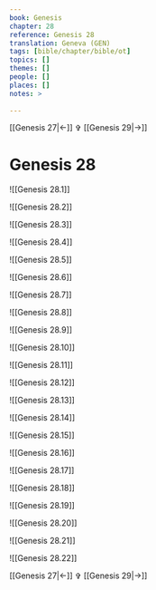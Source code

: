 ```yaml
---
book: Genesis
chapter: 28
reference: Genesis 28
translation: Geneva (GEN)
tags: [bible/chapter/bible/ot]
topics: []
themes: []
people: []
places: []
notes: >
  
---
```


[[Genesis 27|<-]] ✞ [[Genesis 29|->]]

# Genesis 28

![[Genesis 28.1]]

![[Genesis 28.2]]

![[Genesis 28.3]]

![[Genesis 28.4]]

![[Genesis 28.5]]

![[Genesis 28.6]]

![[Genesis 28.7]]

![[Genesis 28.8]]

![[Genesis 28.9]]

![[Genesis 28.10]]

![[Genesis 28.11]]

![[Genesis 28.12]]

![[Genesis 28.13]]

![[Genesis 28.14]]

![[Genesis 28.15]]

![[Genesis 28.16]]

![[Genesis 28.17]]

![[Genesis 28.18]]

![[Genesis 28.19]]

![[Genesis 28.20]]

![[Genesis 28.21]]

![[Genesis 28.22]]

[[Genesis 27|<-]] ✞ [[Genesis 29|->]]
